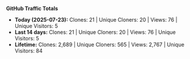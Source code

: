 
**GitHub Traffic Totals**

- **Today (2025-07-23):** Clones: 21 | Unique Cloners: 20 | Views: 76 | Unique Visitors: 5
- **Last 14 days:** Clones: 21 | Unique Cloners: 20 | Views: 76 | Unique Visitors: 5
- **Lifetime:** Clones: 2,689 | Unique Cloners: 565 | Views: 2,767 | Unique Visitors: 84
